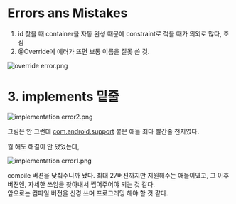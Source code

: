 Errors ans Mistakes
====


1. id 찾을 때  container을 자동 완성 때문에 constraint로 적을 때가 의외로 많다, 조심
2. @Override에 에러가 뜨면 보통 이름을 잘못 쓴 것.
    
![override error.png](https://s3-us-west-2.amazonaws.com/secure.notion-static.com/0c9c918f-0b3d-477e-bf93-0ce4f2eb1de0/override_error.png)
    

# 3. implements 밑줄

![implementation error2.png](https://s3-us-west-2.amazonaws.com/secure.notion-static.com/e2106521-3d04-439f-9db2-2a313b951506/implementation_error2.png)

그림은 안 그런데 [com.android.support](http://com.android.support) 붙은 애들 죄다 빨간줄 천지였다.

뭘 해도 해결이 안 됐었는데,

![implementation error1.png](https://s3-us-west-2.amazonaws.com/secure.notion-static.com/1d7398cd-dcd7-4cc3-a94b-7fc7914fc18c/implementation_error1.png)

compile 버젼을 낮춰주니까 됐다. 최대 27버젼까지만 지원해주는 애들이였고, 그 이후 버젼엔,
자세한 쓰임을 찾아내서 찝어주어야 되는 것 같다.    
앞으로는 컴파일 버전을 신경 쓰며 프로그래밍 해야 할 것 같다.

